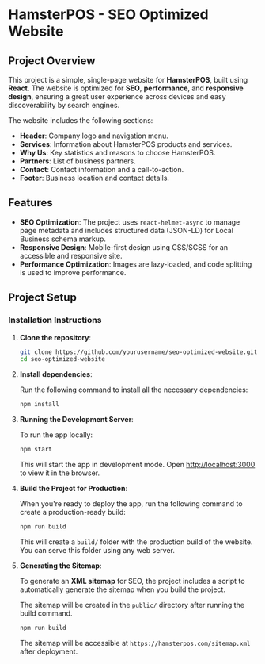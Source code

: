 # HamsterPOS - SEO Optimized Website

## Project Overview

This project is a simple, single-page website for **HamsterPOS**, built using **React**. The website is optimized for **SEO**, **performance**, and **responsive design**, ensuring a great user experience across devices and easy discoverability by search engines.

The website includes the following sections:
- **Header**: Company logo and navigation menu.
- **Services**: Information about HamsterPOS products and services.
- **Why Us**: Key statistics and reasons to choose HamsterPOS.
- **Partners**: List of business partners.
- **Contact**: Contact information and a call-to-action.
- **Footer**: Business location and contact details.

## Features
- **SEO Optimization**: The project uses `react-helmet-async` to manage page metadata and includes structured data (JSON-LD) for Local Business schema markup.
- **Responsive Design**: Mobile-first design using CSS/SCSS for an accessible and responsive site.
- **Performance Optimization**: Images are lazy-loaded, and code splitting is used to improve performance.

## Project Setup

### Installation Instructions

1. **Clone the repository**:

   ```bash
   git clone https://github.com/yourusername/seo-optimized-website.git
   cd seo-optimized-website
   ```

2. **Install dependencies**:

   Run the following command to install all the necessary dependencies:

   ```bash
   npm install
   ```

3. **Running the Development Server**:

   To run the app locally:

   ```bash
   npm start
   ```

   This will start the app in development mode. Open [http://localhost:3000](http://localhost:3000) to view it in the browser.

4. **Build the Project for Production**:

   When you're ready to deploy the app, run the following command to create a production-ready build:

   ```bash
   npm run build
   ```

   This will create a `build/` folder with the production build of the website. You can serve this folder using any web server.

6. **Generating the Sitemap**:

   To generate an **XML sitemap** for SEO, the project includes a script to automatically generate the sitemap when you build the project.

   The sitemap will be created in the `public/` directory after running the build command.

   ```bash
   npm run build
   ```

   The sitemap will be accessible at `https://hamsterpos.com/sitemap.xml` after deployment.
